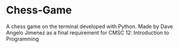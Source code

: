 # Chess-Game
A chess game on the terminal developed with Python. Made by Dave Angelo Jimenez as a final requirement for CMSC 12: Introduction to Programming
